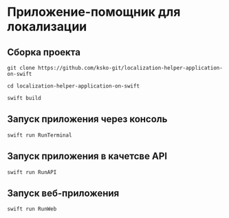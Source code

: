 # Приложение-помощник для локализации

## Сборка проекта
```
git clone https://github.com/ksko-git/localization-helper-application-on-swift
```
```
cd localization-helper-application-on-swift
```
```
swift build
```
## Запуск приложения через консоль
```
swift run RunTerminal
```
## Запуск приложения в качетсве API
```
swift run RunAPI
```
## Запуск веб-приложения
```
swift run RunWeb
```
